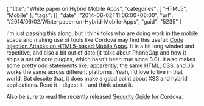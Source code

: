 {
	"title": "White paper on Hybrid Mobile Apps",
	"categories": [
		"HTML5",
		"Mobile"
	],
	"tags": [],
	"date": "2014-06-02T11:06:00+06:00",
	"url": "/2014/06/02/White-paper-on-Hybrid-Mobile-Apps",
	"guid": "5235"
}

<p>
I'm just passing this along, but I think folks who are doing work in the mobile space and making use of tools like Cordova may find this useful: <a href="http://www.cis.syr.edu/~wedu/Research/paper/xds_attack.pdf">Code Injection Attacks on HTML5-based Mobile Apps</a>. It is a bit long winded and repetitive, and also a bit out of date (it talks about PhoneGap and how it ships a set of core plugins, which hasn't been true since 3.0). It also makes some pretty odd statements like, apparently, the same HTML, CSS, and JS works the same across different platforms. Yeah, I'd love to live in that world. But despite that, it does make a good point about XSS and hybrid applications. Read it - digest it - and think about it.
</p>

<p>
Also be sure to read the recently released <a href="http://cordova.apache.org/docs/en/3.5.0/guide_appdev_security_index.md.html#Security%20Guide">Security Guide</a> for Cordova.
</p>